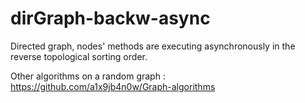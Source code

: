 # dirGraph-backw-async

Directed graph, nodes' methods are executing asynchronously in the reverse topological sorting order.

Other algorithms on a random graph : https://github.com/a1x9jb4n0w/Graph-algorithms
